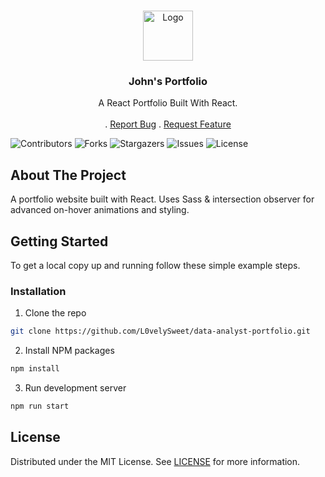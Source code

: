 <br/>
<p align="center">
  <a href="https://github.com/L0velySweet/data-analyst-portfolio">
    <img src="https://github.com/L0velySweet/data-analyst-portfolio/blob/master/public/assets/me.jpg?raw=true" alt="Logo" width="80" height="80">
  </a>

  <h3 align="center">John's Portfolio</h3>

  <p align="center">
    A React Portfolio Built With React.
    <br/>
    <br/>
    .
    <a href="https://github.com/L0velySweet/data-analyst-portfolio/issues">Report Bug</a>
    .
    <a href="https://github.com/L0velySweet/data-analyst-portfolio/issues">Request Feature</a>
  </p>
</p>

![Contributors](https://img.shields.io/github/contributors/L0velySweet/data-analyst-portfolio?color=dark-green) ![Forks](https://img.shields.io/github/forks/L0velySweet/data-analyst-portfolio?style=social) ![Stargazers](https://img.shields.io/github/stars/L0velySweet/data-analyst-portfolio?style=social) ![Issues](https://img.shields.io/github/issues/L0velySweet/data-analyst-portfolio) ![License](https://img.shields.io/github/license/L0velySweet/data-analyst-portfolio) 

## About The Project

<!-- ![Screen Shot](https://github.com/L0velySweet/data-analyst-portfolio/blob/master/src/assets/imgs/screenshot.png?raw=true) -->

A portfolio website built with React. Uses Sass & intersection observer for advanced on-hover animations and styling.

## Getting Started

To get a local copy up and running follow these simple example steps.

### Installation

1. Clone the repo

```sh
git clone https://github.com/L0velySweet/data-analyst-portfolio.git
```

2. Install NPM packages

```sh
npm install
```

3. Run development server
```sh
npm run start
```


## License

Distributed under the MIT License. See [LICENSE](https://github.com/L0velySweet/data-analyst-portfolio/blob/master/LICENSE) for more information.

